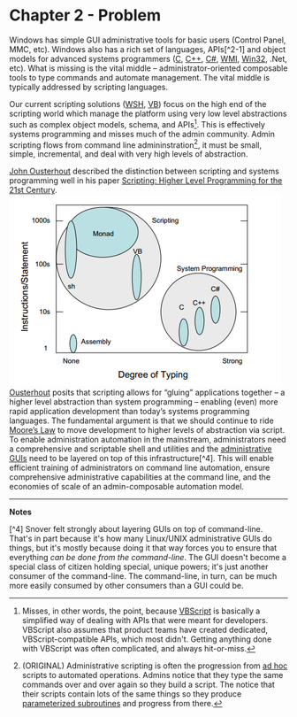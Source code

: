 # Chapter 2 - Problem

Windows has simple GUI administrative tools for basic users (Control Panel, MMC, etc). Windows also has a rich set of languages, APIs[^2-1] and object models for advanced systems programmers ([C](http://bit.ly/1SmIDVh), [C++](http://bit.ly/1HmcYe5), [C#](http://bit.ly/1EngdQ6), [WMI](http://bit.ly/1ekpnrY), [Win32](http://bit.ly/1IORfB2), .Net, etc). What is missing is the vital middle – administrator-oriented composable tools to type commands and automate management. The vital middle is typically addressed by scripting languages.

Our current scripting solutions ([WSH](http://bit.ly/1ekpvra), [VB](http://bit.ly/1Q0VwjT)) focus on the high end of the scripting world which manage the platform using very low level abstractions such as complex object models, schema, and APIs[^2]. This is effectively systems programming and misses much of the admin community. Admin scripting flows from command line admininstration[^3], it must be small, simple, incremental, and deal with very high levels of abstraction.

[John Ousterhout](http://web.stanford.edu/~ouster/cgi-bin/home.php) described the distinction between scripting and systems programming well in his paper [Scripting: Higher Level Programming for the 21st Century](http://web.stanford.edu/~ouster/cgi-bin/papers/scripting.pdf).
![Degree of Typing](images/degree-of-typing.png)
[Ousterhout](http://web.stanford.edu/~ouster/cgi-bin/home.php) posits that scripting allows for “gluing” applications together – a higher level abstraction than system programming – enabling (even) more rapid application development than today’s systems programming languages. The fundamental argument is that we should continue to ride [Moore’s Law](http://www.mooreslaw.org) to move development to higher levels of abstraction via script. To enable administration automation in the mainstream, administrators need a comprehensive and scriptable shell and utilities and the [administrative GUIs](https://notgartner.wordpress.com/2008/02/23/how-to-host-the-powershell-runtime/) need to be layered on top of this infrastructure[^4]. This will enable efficient training of administrators on command line automation, ensure comprehensive administrative capabilities at the command line, and the economies of scale of an admin-composable automation model.
___
**Notes**

[^1]: APIs in fact, are the main differentiator between Windows and [Linux/UNIX](http://www.cyberciti.biz/faq/what-is-the-difference-between-linux-and-unix/) systems. On Linux/UNIX, everything essentially looks like a folder or a file, and nearly every bit of configuration is in a loosely-structured text file. Automating administration in that environment is easy, because you only have one API: text files. Windows is harder because to do anything, you've got to learn that something's API - and all the APIs are different. Knowing how to add a user to [Active Directory](https://technet.microsoft.com/en-us/library/hh852274%28v=wps.630%29.aspx) doesn't help you create a site in [SharePoint](https://technet.microsoft.com/en-us/library/ff678226.aspx) - they're all different APIs.

[^2]: Misses, in other words, the point, because [VBScript](https://msdn.microsoft.com/en-us/library/d1wf56tt%28v=vs.84%29.aspx) is basically a simplified way of dealing with APIs that were meant for developers. VBScript also assumes that product teams have created dedicated, VBScript-compatible APIs, which most didn't. Getting anything done with VBScript was often complicated, and always hit-or-miss.

[^3]: (ORIGINAL) Administrative scripting is often the progression from [ad hoc](https://en.wikipedia.org/wiki/Ad_hoc) scripts to automated operations. Admins notice that they type the same commands over and over again so they build a script. The notice that their scripts contain lots of the same things so they produce [parameterized subroutines](https://technet.microsoft.com/en-us/magazine/jj554301.aspx) and progress from there.
 
[^4] Snover felt strongly about layering GUIs on top of command-line. That's in part because it's how many Linux/UNIX administrative GUIs do things, but it's mostly because doing it that way forces you to ensure that everything _can be done from the command-line_. The GUI doesn't become a special class of citizen holding special, unique powers; it's just another consumer of the command-line. The command-line, in turn, can be much more easily consumed by other consumers than a GUI could be.
